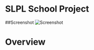 SLPL School Project
===================

##Screenshot
![Screenshot](http://i.imgur.com/t4C3i08.png)

Overview
========
